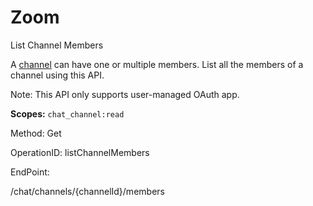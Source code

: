 #     Zoom


List Channel Members

A [channel](https://support.zoom.us/hc/en-us/articles/200912909-Getting-Started-With-Channels-Group-Messaging-) can have one or multiple members. List all the members of a channel using this API.

 Note: This API only supports user-managed OAuth app.

**Scopes:** `chat_channel:read`
 

Method: Get

OperationID: listChannelMembers

EndPoint:

/chat/channels/{channelId}/members
